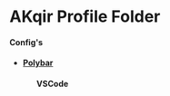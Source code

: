 # AKqir Profile Folder
#### Config's
<ul><li><h4><a href="https://github.com/aKqir24/aKqir24/tree/main/polybar">Polybar</h4></a></li></h4><ul>

#### VSCode
